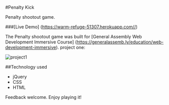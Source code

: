 #Penalty Kick

Penalty shootout game.

###[Live Demo] (https://warm-refuge-51307.herokuapp.com//)

The Penalty shootout game was built for [General Assembly Web Development Immersive Course] (https://generalassemb.ly/education/web-development-immersive). project one:

![project1](https://cloud.githubusercontent.com/assets/18425871/17143150/5d9ea538-534a-11e6-9617-f29ae4556adf.jpg)

##Technology used
- jQuery
- CSS
- HTML

Feedback welcome. Enjoy playing it!
